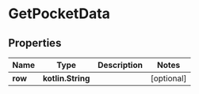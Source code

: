
# GetPocketData

## Properties
| Name | Type | Description | Notes |
| ------------ | ------------- | ------------- | ------------- |
| **row** | **kotlin.String** |  |  [optional] |



